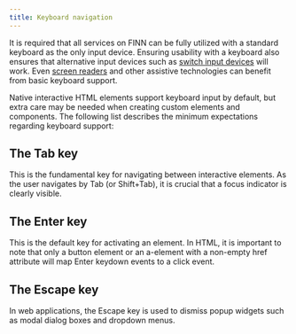 ```yaml
---
title: Keyboard navigation
---
```


It is required that all services on FINN can be fully utilized with a standard keyboard as the only input device.
Ensuring usability with a keyboard also ensures that alternative input devices such as [switch input devices](https://en.wikipedia.org/wiki/Switch_access) will work.
Even [screen readers](../screen-readers/) and other assistive technologies can benefit from basic keyboard support.

Native interactive HTML elements support keyboard input by default, but extra care may be needed when creating custom elements and components. The following list describes the minimum expectations regarding keyboard support:

## The Tab key

This is the fundamental key for navigating between interactive elements. As the user navigates by Tab (or Shift+Tab), it is crucial that a focus indicator is clearly visible.

## The Enter key

This is the default key for activating an element.
In HTML, it is important to note that only a button element or an a-element with a non-empty href attribute will map Enter keydown events to a click event.

## The Escape key

In web applications, the Escape key is used to dismiss popup widgets such as modal dialog boxes and dropdown menus.
